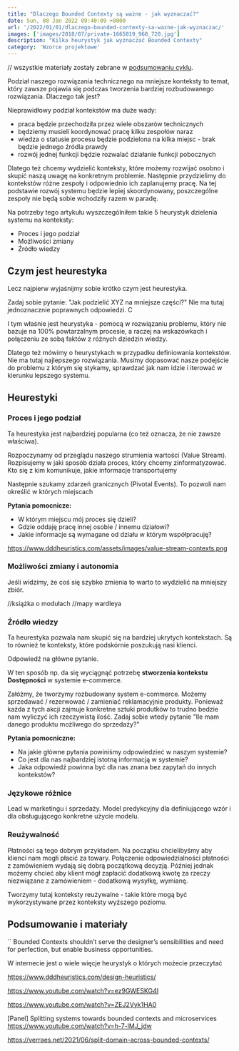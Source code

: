 ```yaml
---
title: "Dlaczego Bounded Contexty są ważne - jak wyznaczać?"
date: Sun, 08 Jan 2022 09:40:09 +0000
url: '/2022/01/01/dlaczego-bounded-contexty-sa-wazne-jak-wyznaczac/'
images: ['images/2018/07/private-1665019_960_720.jpg']
description: "Kilka heurystyk jak wyznaczać Bounded Contexty"
category: 'Wzorce projektowe'
---
```


// wszystkie materiały zostały zebrane w [podsumowaniu cyklu](/2018/07/16/dlaczego-bounded-contexty-sa-wazne-podsumowanie/). 

Podział naszego rozwiązania technicznego na mniejsze konteksty to temat, który zawsze pojawia się podczas tworzenia bardziej rozbudowanego rozwiązania. Dlaczego tak jest? 

Nieprawidłowy podział kontekstów ma duże wady:
- praca będzie przechodziła przez wiele obszarów technicznych
- będziemy musieli koordynować pracę kilku zespołów naraz
- wiedza o statusie procesu będzie podzielona na kilka miejsc - brak będzie jednego źródla prawdy 
- rozwój jednej funkcji będzie rozwalać działanie funkcji pobocznych

Dlatego też chcemy wydzielić konteksty, które możemy rozwijać osobno i skupić naszą uwagę na konkretnym problemie. Następnie przydzielimy do kontekstów różne zespoły i odpowiednio ich zaplanujemy pracę. Na tej podstawie rozwój systemu będzie lepiej skoordynowany, poszczególne zespoły nie będą sobie wchodziły razem w paradę.

Na potrzeby tego artykułu wyszczególniłem takie 5 heurystyk dzielenia systemu na konteksty:
- Proces i jego podział
- Możliwości zmiany
- Źródło wiedzy

## Czym jest heurestyka
Lecz najpierw wyjaśnijmy sobie krótko czym jest heurestyka.

Zadaj sobie pytanie: "Jak podzielić XYZ na mniejsze części?" Nie ma tutaj jednoznacznie poprawnych odpowiedzi. C 

I tym właśnie jest heurystyka - pomocą w rozwiązaniu problemu, który nie bazuje na 100% powtarzalnym procesie, a raczej na wskazówkach i połączeniu ze sobą faktów z różnych dziedzin wiedzy.

Dlatego też mówimy o heurystykach w przypadku definiowania kontekstów. Nie ma tutaj najlepszego rozwiązania. Musimy dopasować nasze podejście do problemu z którym się stykamy, sprawdzać jak nam idzie i iterować w kierunku lepszego systemu.

## Heurestyki

### Proces i jego podział
Ta heurestyka jest najbardziej popularna (co też oznacza, że nie zawsze właściwa). 

Rozpoczynamy od przeglądu naszego strumienia wartości (Value Stream). Rozpisujemy w jaki sposób działa proces, który chcemy zinformatyzować. Kto się z kim komunikuje, jakie informacje transportujemy 

Następnie szukamy zdarzeń granicznych (Pivotal Events). To pozwoli nam określić w których miejscach 

**Pytania pomocnicze:**
- W którym miejscu mój proces się dzieli?
- Gdzie oddaję pracę innej osobie / innemu działowi?
- Jakie informacje są wymagane od działu w którym współpracuję?

https://www.dddheuristics.com/assets/images/value-stream-contexts.png

### Możliwości zmiany i autonomia
Jeśli widzimy, że coś się szybko zmienia to warto to wydzielić na mniejszy zbiór.

//książka o modułach
//mapy wardleya

### Źródło wiedzy

Ta heurestyka pozwala nam skupić się na bardziej ukrytych kontekstach. Są to również te konteksty, które podskórnie poszukują nasi klienci.


Odpowiedź na główne pytanie.

W ten sposób np. da się wyciągnąć potrzebę **stworzenia kontekstu Dostępności** w systemie e-commerce. 

Załóżmy, że tworzymy rozbudowany system e-commerce. Możemy sprzedawać / rezerwować / zamieniać reklamacyjnie produkty. Ponieważ każda z tych akcji zajmuje konkretne sztuki produtków to trudno bedzie nam wyliczyć ich rzeczywistą ilość. Zadaj sobie wtedy pytanie "Ile mam danego produktu możliwego do sprzedaży?"

**Pytania pomocniczne:**
- Na jakie główne pytania powiniśmy odpowiedzieć w naszym systemie?
- Co jest dla nas najbardziej istotną informacją w systemie?
- Jaka odpowiedź powinna być dla nas znana bez zapytań do innych kontekstów?

### Językowe różnice

Lead w marketingu i sprzedaży. Model predykcyjny dla definiującego wzór i dla obsługującego konkretne użycie modelu.

### Reużywalność

Płatności są tego dobrym przykładem. Na początku chcielibyśmy aby klienci nam mogłi płacić za towary. Połączenie odpowiedzialności płatności z zamówieniem wydają się dobrą początkową decyzją. Później jednak możemy chcieć aby klient mógł zapłacić dodatkową kwotę za rzeczy niezwiązane z zamówieniem - dodatkową wysyłkę, wymianę. 

Tworzymy tutaj konteksty reużywalne - takie które mogą być wykorzystywane przez konteksty wyższego poziomu.

## Podsumowanie i materiały


`` Bounded Contexts shouldn’t serve the designer’s sensibilities and need for perfection, but enable business opportunities.

W internecie jest o wiele więcje heurystyk o których możecie przeczytać

https://www.dddheuristics.com/design-heuristics/

https://www.youtube.com/watch?v=ez9GWESKG4I

https://www.youtube.com/watch?v=ZEJ2Vyk1HA0

[Panel] Splitting systems towards bounded contexts and microservices
https://www.youtube.com/watch?v=h-7-lMJ_jdw

https://verraes.net/2021/06/split-domain-across-bounded-contexts/